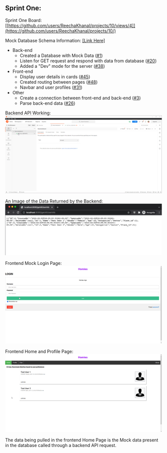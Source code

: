 ## Sprint One:

Sprint One Board: [[https://github.com/users/ReechaKhanal/projects/10/views/4]](https://github.com/users/ReechaKhanal/projects/10/)

Mock Database Schema Information: [[Link Here]](https://github.com/ReechaKhanal/RoommateSearch/wiki/Database)

- Back-end
  - Created a Database with Mock Data ([#1][i1])
  - Listen for GET request and respond with data from database ([#20][i20])
  - Added a "Dev" mode for the server ([#38][i38])
- Front-end
    - Display user details in cards ([#45][i45])
    - Created routing between pages ([#48][i48])
    - Navbar and user profiles ([#31][i31])
- Other
  - Create a connection between front-end and back-end ([#3][i3])
  - Parse back-end data ([#26][i26])

[i1]: https://github.com/ReechaKhanal/RoommateSearch/issues/1
[i20]: https://github.com/ReechaKhanal/RoommateSearch/issues/20
[i38]: https://github.com/ReechaKhanal/RoommateSearch/pull/38
[i45]: https://github.com/ReechaKhanal/RoommateSearch/issues/45
[i48]: https://github.com/ReechaKhanal/RoommateSearch/issues/48
[i31]: https://github.com/ReechaKhanal/RoommateSearch/issues/31
[i3]: https://github.com/ReechaKhanal/RoommateSearch/issues/3
[i26]: https://github.com/ReechaKhanal/RoommateSearch/issues/26

Backend API Working:
![](./Images/Postman-API-backend_GetAllUserInfo.gif)

An Image of the Data Returned by the Backend:
<img src="./Images/Backend_API_Request_in_Browser.png" />

Frontend Mock Login Page:
![](./Images/Frontend_Video_LoginPage.gif)

Frontend Home and Profile Page:
![](./Images/Frontend_Video_HomePage.gif)

The data being pulled in the frontend Home Page is the Mock data present in the database called through a backend API request.
